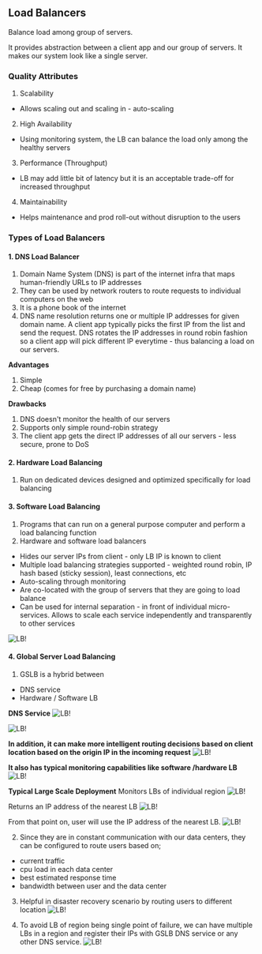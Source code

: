 ## Load Balancers
Balance load among group of servers.

It provides abstraction between a client app and our group of servers. It makes our system look like a single server. 

### Quality Attributes
1. Scalability
- Allows scaling out and scaling in - auto-scaling
2. High Availability
- Using monitoring system, the LB can balance the load only among the healthy servers
3. Performance (Throughput)
- LB may add little bit of latency but it is an acceptable trade-off for increased throughput
4. Maintainability
- Helps maintenance and prod roll-out without disruption to the users

### Types of Load Balancers
#### 1. DNS Load Balancer
1. Domain Name System (DNS) is part of the internet infra that maps human-friendly URLs to IP addresses
2. They can be used by network routers to route requests to individual computers on the web
3. It is a phone book of the internet
4. DNS name resolution returns one or multiple IP addresses for given domain name. A client app typically picks the first IP from the list and send the request. DNS rotates the IP addresses in round robin fashion so a client app will pick different IP everytime - thus balancing a load on our servers. 

**Advantages**
1. Simple
2. Cheap (comes for free by purchasing a domain name)

**Drawbacks**
1. DNS doesn't monitor the health of our servers
2. Supports only simple round-robin strategy
3. The client app gets the direct IP addresses of all our servers - less secure, prone to DoS

#### 2. Hardware Load Balancing
1. Run on dedicated devices designed and optimized specifically for load balancing

#### 3. Software Load Balancing
1. Programs that can run on a general purpose computer and perform a load balancing function
2. Hardware and software load balancers
- Hides our server IPs from client - only LB IP is known to client
- Multiple load balancing strategies supported - weighted round robin, IP hash based (sticky session), least connections, etc
- Auto-scaling through monitoring
- Are co-located with the group of servers that they are going to load balance
- Can be used for internal separation - in front of individual micro-services. Allows to scale each service independently and transparently to other services

![LB!](images/lb1.png)

#### 4. Global Server Load Balancing
1. GSLB is a hybrid between
- DNS service
- Hardware / Software LB

**DNS Service**
![LB!](images/lb2.png)

![LB!](images/lb3.png)

**In addition, it can make more intelligent routing decisions based on client location based on the origin IP in the incoming request**
![LB!](images/lb4.png)

**It also has typical monitoring capabilities like software /hardware LB** 
![LB!](images/lb5.png)

**Typical Large Scale Deployment**
Monitors LBs of individual region
![LB!](images/lb6.png)

Returns an IP address of the nearest LB
![LB!](images/lb7.png)

From that point on, user will use the IP address of the nearest LB.
![LB!](images/lb8.png)

2. Since they are in constant communication with our data centers, they can be configured to route users based on;
- current traffic
- cpu load in each data center
- best estimated response time
- bandwidth between user and the data center

3. Helpful in disaster recovery scenario by routing users to different location
![LB!](images/lb9.png)

4. To avoid LB of region being single point of failure, we can have multiple LBs in a region and register their IPs with GSLB DNS service or any other DNS service.
![LB!](images/lb10.png)
